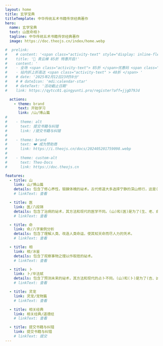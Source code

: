 ```yaml
---
layout: home
title: 玄学宝典
titleTemplate: 中华传统五术书籍传世经典著作
hero:
  name: 玄学宝典
  text: 山医命相卜
  tagline: 中华传统五术书籍传世经典著作
  image: https://doc.theojs.cn/index/home.webp

#  prelink:
#    # content: '<span class="activity-text" style="display: inline-flex; align-items: center;"><img src="https://i.theojs.cn/logo/qyt.webp" style="height:0.65em; "/>IPLC纯专线内网传输线路 最高2.5Gbps速率!</span>'
#    title: '🎉 青云梯 85折 特惠开启!'
#    content: '
#    · 全场 <span class="activity-text"> 85折 </span>优惠码 <span class="activity-text"> qyt85 </span></br>
#    · 站内折上折高达 <span class="activity-text" > 48折 </span> '
#    # date: '2025年2月12日23时59分'
#    # # dateIcon: 'mdi:calendar-star'
#    # dateText: '活动截止日期'
#    link: https://qytcc01.qingyunti.pro/register?aff=jjgD79Jd

  actions:
    - theme: brand
      text: 开始学习
      link: /山/博山篇
#
#    - theme: alt
#      text: 提交书籍与纠错
#      link: /提交书籍与纠错
#
#    - theme: brand
#      text: ❤️ 成为赞助商
#      link: https://i.theojs.cn/docs/202405201759098.webp
#
#    - theme: custom-alt
#      text: Theo-Docs
#      link: https://doc.theojs.cn

features:
  - title: 山
    link: 山/博山篇
    details: 包含了修心养性，锻鍊体魄的祕术。古代修道大多选择宁静的深山修行，这是(山)字的由来。
    # linkText: 查看

  - title: 医
    link: 医/八段锦
    details: 包含了治病的祕术，其方法和现代的医学不同。(山)和(医)是为了(生、老、病、死)这四种人生。不可避免的痛苦，谋求解脱而产生的祕术。
    # linkText: 查看

  - title: 命
    link: 命/八字案例分析
    details: 包含了理解人类、改造人类命运，使其知天命而尽人力的凭术。
    # linkText: 查看

  - title: 相
    link: 相/冰鉴
    details: 包含了观察事物之理以作取捨的祕术。
    # linkText: 查看

  - title: 卜
    link: 卜/毕法赋
    details: 包含了预测未来的祕术，其方法和现代的占卜不同。(山)和(卜)是为了(吉、凶)这两种命运。
    # linkText: 查看

  - title: 灵宠
    link: 灵宠/宠物篇
    # linkText: 查看

  - title: 相关经典
    link: 相关经典/道德经
    # linkText: 查看

  - title: 提交书籍与纠错
    link: 提交书籍与纠错
    # linkText: 提交
---
```

<History />
<Home />
